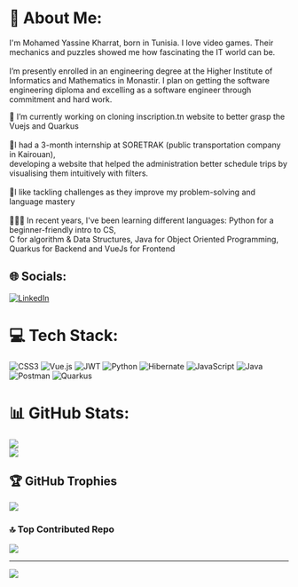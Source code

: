 # 👨 About Me:
I'm Mohamed Yassine Kharrat, born in Tunisia. I love video games. Their mechanics and puzzles showed me how fascinating the IT world can be.<br><br>
I’m presently enrolled in an engineering degree at the Higher Institute of Informatics and Mathematics in Monastir. I plan on getting the software engineering diploma and excelling as a software engineer through commitment and hard work.

🔭 I’m currently working on cloning inscription.tn website to better grasp the Vuejs and Quarkus<br><br>🤝I had a 3-month internship at SORETRAK (public transportation company in Kairouan), <br>developing a website that helped the administration better schedule trips by visualising them intuitively with filters.<br><br>💪I like tackling challenges as they improve my problem-solving and language mastery<br><br>👩🏻‍💻 In recent years, I've been learning different languages: Python for a beginner-friendly intro to CS,<br>C for algorithm & Data Structures, Java for Object Oriented Programming, Quarkus for Backend and VueJs for Frontend<br>


## 🌐 Socials:
[![LinkedIn](https://img.shields.io/badge/LinkedIn-%230077B5.svg?logo=linkedin&logoColor=white)](https://linkedin.com/in/mohamed-yassine-kharrat-625995209/) 

# 💻 Tech Stack:
![CSS3](https://img.shields.io/badge/css3-%231572B6.svg?style=for-the-badge&logo=css3&logoColor=white) ![Vue.js](https://img.shields.io/badge/vue.js-%2335495e.svg?style=for-the-badge&logo=vuedotjs&logoColor=%234FC08D) ![JWT](https://img.shields.io/badge/JWT-black?style=for-the-badge&logo=JSON%20web%20tokens) ![Python](https://img.shields.io/badge/python-3670A0?style=for-the-badge&logo=python&logoColor=ffdd54) ![Hibernate](https://img.shields.io/badge/Hibernate-59666C?style=for-the-badge&logo=Hibernate&logoColor=white) ![JavaScript](https://img.shields.io/badge/javascript-%23323330.svg?style=for-the-badge&logo=javascript&logoColor=%23F7DF1E) ![Java](https://img.shields.io/badge/java-%23ED8B00.svg?style=for-the-badge&logo=openjdk&logoColor=white) ![Postman](https://img.shields.io/badge/Postman-FF6C37?style=for-the-badge&logo=postman&logoColor=white) ![Quarkus](https://img.shields.io/badge/-Quarkus-4695EB?style=for-the-badge&logo=quarkus&logoColor=white)
# 📊 GitHub Stats:
![](https://github-readme-streak-stats.herokuapp.com/?user=Mindblownserver&theme=github_dark&hide_border=false)<br/>
![](https://github-readme-stats.vercel.app/api/top-langs/?username=Mindblownserver&theme=github_dark&hide_border=false&include_all_commits=true&count_private=true&layout=compact)

## 🏆 GitHub Trophies
![](https://github-profile-trophy.vercel.app/?username=Mindblownserver&theme=shadow_red&no-frame=false&no-bg=true&margin-w=4)

### 🔝 Top Contributed Repo
![](https://github-contributor-stats.vercel.app/api?username=Mindblownserver&limit=5&theme=github_dark_dimmed&combine_all_yearly_contributions=true)

---
[![](https://visitcount.itsvg.in/api?id=Mindblownserver&icon=0&color=0)](https://visitcount.itsvg.in)

